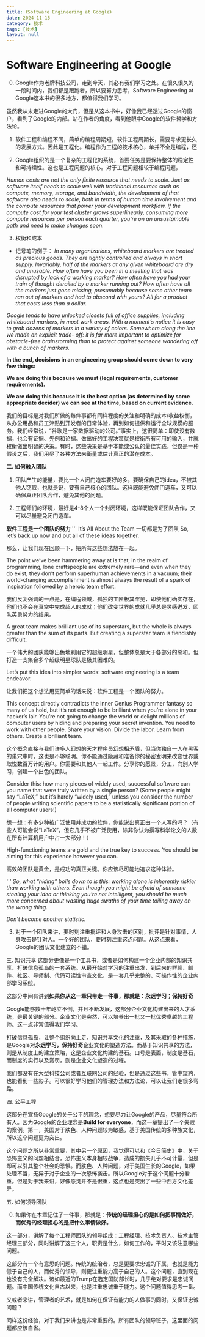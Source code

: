 ```yaml
---
title: 《Software Engineering at Google》
date: 2024-11-15
category: 技术
tags: [技术]  
layout: null
---
```

# Software Engineering at Google

0. Google作为老牌科技公司，走到今天，其必有我们学习之处。在很久很久的一段时间内，我们都是跟跑者，所以要努力思考，Software Engineering at Google这本书的很多地方，都值得我们学习。

虽然我从未走进Google的大门，但是从这本书中，好像我已经透过Google的窗户，看到了Google的内部。站在作者的角度，看到他眼中Google的软件哲学和方法论。

1. 软件工程和编程不同，简单的编程周期短，软件工程周期长，需要寻求更长久的发展方式。因此是工程化。编程作为工程的技术核心，单并不全是编程，还

2. Google组织的是一个复杂的工程化的系统，首要任务是要保持整体的稳定性和可持续性。这也是工程问题的核心。对于工程问题相较于编程问题，

*Human costs are not the only finite resource that needs to scale. Just as software itself needs to scale well with traditional resources such as compute, memory, storage, and bandwidth, the development of that software also needs to scale, both in terms of human time involvement and the compute resources that power your development workflow. If the compute cost for your test cluster grows superlinearly, consuming more compute resources per person each quarter, you’re on an unsustainable path and need to make changes soon.*

3. 权衡和成本
- 记号笔的例子：
*In many organizations, whiteboard markers are treated as precious goods. They are tightly controlled and always in short supply. Invariably, half of the markers at any given whiteboard are dry and unusable. How often have you been in a meeting that was disrupted by lack of a working marker? How often have you had your train of thought derailed by a marker running out? How often have all the markers just gone missing, presumably because some other team ran out of markers and had to abscond with yours? All for a product that costs less than a dollar.*

*Google tends to have unlocked closets full of office supplies, including whiteboard markers, in most work areas. With a moment’s notice it is easy to grab dozens of markers in a variety of colors. Somewhere along the line we made an explicit trade- off: it is far more important to optimize for obstacle-free brainstorming than to protect against someone wandering off with a bunch of markers.*
 
**In the end, decisions in an engineering group should come down to very few things:**

**We are doing this because we must (legal requirements, customer requirements).**

**We are doing this because it is the best option (as determined by some appropriate decider) we can see at the time, based on current evidence.**

我们的目标是对我们所做的每件事都有同样程度的关注和明确的成本/收益权衡，从办公用品和员工津贴到开发者的日常体验，再到如何提供和运行全球规模的服务。我们经常说，“谷歌是一家数据驱动的公司。”事实上，这很简单：即使没有数据，也会有证据、先例和论据。做出好的工程决策就是权衡所有可用的输入，并就权衡做出明智的决策。有时，这些决策是基于本能或公认的最佳实践，但仅是一种假设之后，我们用尽了各种方法来衡量或估计真正的潜在成本。

**二. 如何融入团队**
1. 团队产生的能量，要比一个人闭门造车要好的多，要确保自己的idea，不被其他人窃取，也就是说，要有自己核心的团队。这样既能避免闭门造车，又可以确保真正团队合作，避免其他的问题。

2. 工程师们的环境，最好是4-8个人一个封闭环境，这样既能保证团队合作，又可以尽量避免闭门造车。

**软件工程是一个团队的努力**
'''
It’s All About the Team 一切都是为了团队
So, let’s back up now and put all of these ideas together.

那么，让我们现在回顾一下，把所有这些想法放在一起。

The point we’ve been hammering away at is that, in the realm of programming, lone craftspeople are extremely rare—and even when they do exist, they don’t perform superhuman achievements in a vacuum; their world-changing accomplishment is almost always the result of a spark of inspiration followed by a heroic team effort.

我们反复强调的一点是，在编程领域，孤独的工匠极其罕见，即使他们确实存在，他们也不会在真空中完成超人的成就；他们改变世界的成就几乎总是灵感迸发、团队英勇努力的结果。

A great team makes brilliant use of its superstars, but the whole is always greater than the sum of its parts. But creating a superstar team is fiendishly difficult.

一个伟大的团队能够出色地利用它的超级明星，但整体总是大于各部分的总和。但打造一支集合多个超级明星球队是极其困难的。

Let’s put this idea into simpler words: software engineering is a team endeavor.

让我们把这个想法用更简单的话来说：软件工程是一个团队的努力。

This concept directly contradicts the inner Genius Programmer fantasy so many of us hold, but it’s not enough to be brilliant when you’re alone in your hacker’s lair. You’re not going to change the world or delight millions of computer users by hiding and preparing your secret invention. You need to work with other people. Share your vision. Divide the labor. Learn from others. Create a brilliant team.

这个概念直接与我们许多人幻想的天才程序员幻想相矛盾，但当你独自一人在黑客的巢穴中时，这也是不够聪明。你不能通过隐藏和准备你的秘密发明来改变世界或取悦数百万计的用户。你需要和其他人一起工作。分享你的愿景，分工，向别人学习，创建一个出色的团队。

Consider this: how many pieces of widely used, successful software can you name that were truly written by a single person? (Some people might say “LaTeX,” but it’s hardly “widely used,” unless you consider the number of people writing scientific papers to be a statistically significant portion of all computer users!)

想一想：有多少种被广泛使用并成功的软件，你能说出真正由一个人写的吗？（有些人可能会说“LaTeX”，但它几乎不被广泛使用，除非你认为撰写科学论文的人数在所有计算机用户中占一大部分！）

High-functioning teams are gold and the true key to success. You should be aiming for this experience however you can.

高效的团队是黄金，是成功的真正关键。你应该尽可能地追求这种体验。

'''
*So, what “hiding” boils down to is this: working alone is inherently riskier than working with others. Even though you might be afraid of someone stealing your idea or thinking you’re not intelligent, you should be much more concerned about wasting huge swaths of your time toiling away on the wrong thing.*

*Don’t become another statistic.*

3. 对于一个团队来讲，要时刻注重批评和人身攻击的区别，批评是针对事情，人身攻击是针对人。一个好的团队，要时刻注重这点问题。从这点来看，Google的团队文化建立的不错。

三. 知识共享
这部分更像是一个工具书，或者是如何构建一个企业内部的知识共享、打破信息孤岛的一套系统。从最开始对学习的注重出发，到后来的群聊、邮件、社区、导师制、代码可读性审查文化，是一套几乎完整的、可操作性的企业内部学习系统。

这部分中间有讲到**如果你从这一章只带走一件事，那就是：永远学习；保持好奇**

Google能够数十年屹立不倒，并且不断发展，这部分企业文化构建出来的人才系统，是最关键的部分。企业文化是突然，可以培养出一批又一批优秀卓越的工程师。这一点非常值得我们学习。

打破信息孤岛，让整个组织向上走，知识共享文化的注重，及其采取的各种措施，是Google对**永远学习，保持好奇**企业文化的塑造方法。而基于知识共享的方法，则是从制度上的建立策略，这是企业文化构建的基石。口号是表面，制度是基石，而制度的实行以及赏罚，则是企业文化塑造的过程。

我们都没有在大型科技公司或者互联网公司的经验，但是通过这些书，管中窥豹，也能看到一些影子。可以很好学习他们的管理办法和方法论，可以让我们走很多弯路。

四. 公平工程

这部分在宣扬Google的关于公平的理念，想要尽力让Google的产品，尽量符合所有人。因为Google的企业理念是**Build for everyone**，而这一章提出了一个失败的案例。第一，美国对于肤色、人种问题较为敏感，基于美国传统的多种族文化，所以这个问题更为突出。

这个问题之所以非常重要，其中另一个原因，我觉得可以和《今日简史》中，关于恐怖主义的问题相结合，恐怖主义本身相较战争，造成的损失几乎不可计量，但是却可以引其整个社会的恐惧。而肤色、人种问题，对于美国生长的Google，如果处理不当，无异于对于企业的一次恐怖袭击。所以Google对于这个问题十分看重。但是对于我来讲，好像感觉并不是很重，这点也是突出了一些中西方文化差异。

五. 如何领导团队

0. 如果你在本章记住了一件事，那就是：**传统的经理担心的是如何把事情做好，而优秀的经理担心的是把什么事情做好。**

这一部分，讲解了每个工程师团队的领导组成：工程经理、技术负责人、技术主管经理三部分，同时讲解了这三个人，职责是什么，如何工作的，平时又该注意哪些问题。

这部分有一个有意思的问题。传统的统治者，总是更要求忠诚的下属，也就是能力低于自己的人，而优秀的领导，则更注重能力高于自己的人。这个问题，直到现在也没有完全解决。诸如最近的Trump在选定国防部长时，几乎绝对要求是忠诚问题。而中国传统文化自古以来，也是注重忠诚重于能力。这个问题值得思考一番。

又或者来讲，管理者的艺术，就是如何在保证有能力的人做事的同时，又保证忠诚问题？

同样这份经验，对于我们来讲也是非常重要的。所有团队的领导班子，这里面的问题都应该自省。
